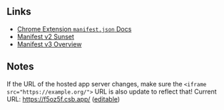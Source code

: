 ## Links
- [Chrome Extension `manifest.json` Docs](https://developer.chrome.com/docs/extensions/mv3/manifest/#overview)
- [Manifest v2 Sunset](https://developer.chrome.com/docs/extensions/mv3/mv2-sunset/)
- [Manifest v3 Overview](https://developer.chrome.com/docs/extensions/mv3/intro/mv3-overview/)

## Notes

If the URL of the hosted app server changes, make sure the `<iframe src="https://example.org/">` URL is also update to reflect that!
Current URL: <https://f5oz5f.csb.app/> ([editable](https://codesandbox.io/s/jiratimefrontend-f5oz5f?file=/index.html))
